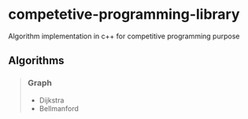 # competetive-programming-library
Algorithm implementation in c++ for competitive programming purpose
## Algorithms
  > ### Graph
  > * Dijkstra
  > * Bellmanford 
       
 
